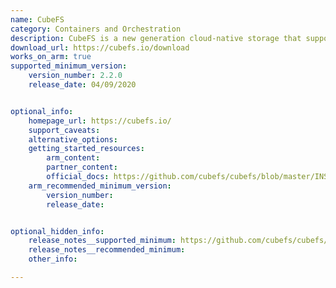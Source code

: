 ```yaml
---
name: CubeFS
category: Containers and Orchestration
description: CubeFS is a new generation cloud-native storage that supports access protocols such as S3, HDFS, and POSIX.
download_url: https://cubefs.io/download
works_on_arm: true
supported_minimum_version:
    version_number: 2.2.0
    release_date: 04/09/2020


optional_info:
    homepage_url: https://cubefs.io/
    support_caveats:
    alternative_options:
    getting_started_resources:
        arm_content:
        partner_content:
        official_docs: https://github.com/cubefs/cubefs/blob/master/INSTALL.md
    arm_recommended_minimum_version:
        version_number:
        release_date:


optional_hidden_info:
    release_notes__supported_minimum: https://github.com/cubefs/cubefs/releases/tag/v2.2.0
    release_notes__recommended_minimum:
    other_info:

---
```

